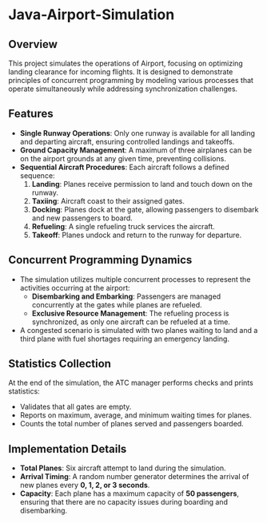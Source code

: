 # Java-Airport-Simulation

## Overview
This project simulates the operations of Airport, focusing on optimizing landing clearance for incoming flights. It is designed to demonstrate principles of concurrent programming by modeling various processes that operate simultaneously while addressing synchronization challenges.

## Features
- **Single Runway Operations**: Only one runway is available for all landing and departing aircraft, ensuring controlled landings and takeoffs.
- **Ground Capacity Management**: A maximum of three airplanes can be on the airport grounds at any given time, preventing collisions.
- **Sequential Aircraft Procedures**: Each aircraft follows a defined sequence:
  1. **Landing**: Planes receive permission to land and touch down on the runway.
  2. **Taxiing**: Aircraft coast to their assigned gates.
  3. **Docking**: Planes dock at the gate, allowing passengers to disembark and new passengers to board.
  4. **Refueling**: A single refueling truck services the aircraft.
  5. **Takeoff**: Planes undock and return to the runway for departure.

## Concurrent Programming Dynamics
- The simulation utilizes multiple concurrent processes to represent the activities occurring at the airport:
  - **Disembarking and Embarking**: Passengers are managed concurrently at the gates while planes are refueled.
  - **Exclusive Resource Management**: The refueling process is synchronized, as only one aircraft can be refueled at a time.
- A congested scenario is simulated with two planes waiting to land and a third plane with fuel shortages requiring an emergency landing.

## Statistics Collection
At the end of the simulation, the ATC manager performs checks and prints statistics:
- Validates that all gates are empty.
- Reports on maximum, average, and minimum waiting times for planes.
- Counts the total number of planes served and passengers boarded.

## Implementation Details
- **Total Planes**: Six aircraft attempt to land during the simulation.
- **Arrival Timing**: A random number generator determines the arrival of new planes every **0, 1, 2, or 3 seconds**.
- **Capacity**: Each plane has a maximum capacity of **50 passengers**, ensuring that there are no capacity issues during boarding and disembarking.
